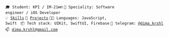 <code>🎓 Student: KPI / IM-21мп</code>
<code>👷 Speciality: Software engineer / iOS Developer</code><br>
<code>💡 [Skills](SKILLS.md)</code>
<code>🧻 [Projects](PROJECTS.md)</code>
<code>🧑‍💻 Languages: JavaScript, Swift </code>
<code>📦 Tech stack: UIKit, SwiftUI, Firebase</code>
<code>💬 telegram: [@dima_krshl](https://telegram.me/dima_krshl)</code>
<code>📫 [dima.krshl@gmail.com](mailto:dima.krshl@gmail.com)</code>
